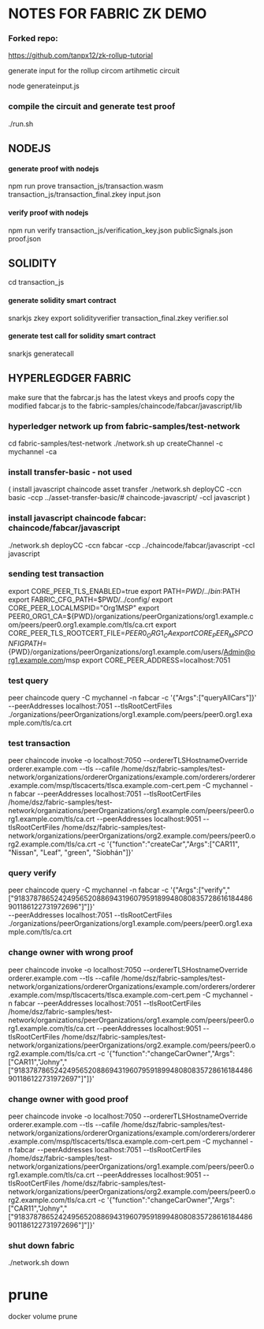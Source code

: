 # NOTES FOR FABRIC ZK DEMO

### Forked repo: 
https://github.com/tanpx12/zk-rollup-tutorial

generate input for the rollup circom artihmetic circuit

node generateinput.js

### compile the circuit and generate test proof
./run.sh

## NODEJS
#### generate proof with nodejs
npm run prove  transaction_js/transaction.wasm transaction_js/transaction_final.zkey input.json

#### verify proof with nodejs
npm run verify transaction_js/verification_key.json publicSignals.json proof.json

## SOLIDITY
cd transaction_js

#### generate solidity smart contract
snarkjs zkey export solidityverifier transaction_final.zkey verifier.sol

#### generate test call for solidity smart contract
snarkjs generatecall

## HYPERLEGDGER FABRIC

make sure that the fabrcar.js has the latest vkeys and proofs
copy the modified fabcar.js to the fabric-samples/chaincode/fabcar/javascript/lib

### hyperledger network up from fabric-samples/test-network
cd fabric-samples/test-network
./network.sh up createChannel -c mychannel -ca

### install transfer-basic - not used
( install javascript chaincode asset transfer
 ./network.sh deployCC -ccn basic -ccp ../asset-transfer-basic/# 
 chaincode-javascript/ -ccl javascript )

### install javascript chaincode fabcar: chaincode/fabcar/javascript
./network.sh deployCC -ccn fabcar -ccp ../chaincode/fabcar/javascript -ccl javascript


### sending test transaction

export CORE_PEER_TLS_ENABLED=true
export PATH=${PWD}/../bin:$PATH
export FABRIC_CFG_PATH=$PWD/../config/
export CORE_PEER_LOCALMSPID="Org1MSP"
export PEER0_ORG1_CA=${PWD}/organizations/peerOrganizations/org1.example.com/peers/peer0.org1.example.com/tls/ca.crt
export CORE_PEER_TLS_ROOTCERT_FILE=$PEER0_ORG1_CA
export CORE_PEER_MSPCONFIGPATH=${PWD}/organizations/peerOrganizations/org1.example.com/users/Admin@org1.example.com/msp
export CORE_PEER_ADDRESS=localhost:7051

### test query

peer chaincode query -C mychannel -n fabcar -c '{"Args":["queryAllCars"]}' \
--peerAddresses localhost:7051 --tlsRootCertFiles ./organizations/peerOrganizations/org1.example.com/peers/peer0.org1.example.com/tls/ca.crt 

### test transaction

peer chaincode invoke -o localhost:7050 --ordererTLSHostnameOverride orderer.example.com --tls --cafile /home/dsz/fabric-samples/test-network/organizations/ordererOrganizations/example.com/orderers/orderer.example.com/msp/tlscacerts/tlsca.example.com-cert.pem -C mychannel -n fabcar --peerAddresses localhost:7051 --tlsRootCertFiles /home/dsz/fabric-samples/test-network/organizations/peerOrganizations/org1.example.com/peers/peer0.org1.example.com/tls/ca.crt --peerAddresses localhost:9051 --tlsRootCertFiles /home/dsz/fabric-samples/test-network/organizations/peerOrganizations/org2.example.com/peers/peer0.org2.example.com/tls/ca.crt -c '{"function":"createCar","Args":["CAR11", "Nissan", "Leaf", "green", "Siobhán"]}'

### query verify

peer chaincode query -C mychannel -n fabcar -c '{"Args":["verify","[\"9183787865242495652088694319607959189948080835728616184486901186122731972696\"]"]}' \
--peerAddresses localhost:7051 --tlsRootCertFiles ./organizations/peerOrganizations/org1.example.com/peers/peer0.org1.example.com/tls/ca.crt 

### change owner with wrong proof

peer chaincode invoke -o localhost:7050 --ordererTLSHostnameOverride orderer.example.com --tls --cafile /home/dsz/fabric-samples/test-network/organizations/ordererOrganizations/example.com/orderers/orderer.example.com/msp/tlscacerts/tlsca.example.com-cert.pem -C mychannel -n fabcar --peerAddresses localhost:7051 --tlsRootCertFiles /home/dsz/fabric-samples/test-network/organizations/peerOrganizations/org1.example.com/peers/peer0.org1.example.com/tls/ca.crt --peerAddresses localhost:9051 --tlsRootCertFiles /home/dsz/fabric-samples/test-network/organizations/peerOrganizations/org2.example.com/peers/peer0.org2.example.com/tls/ca.crt -c '{"function":"changeCarOwner","Args":["CAR11","Johny","[\"9183787865242495652088694319607959189948080835728616184486901186122731972697\"]"]}'

### change owner with good proof

peer chaincode invoke -o localhost:7050 --ordererTLSHostnameOverride orderer.example.com --tls --cafile /home/dsz/fabric-samples/test-network/organizations/ordererOrganizations/example.com/orderers/orderer.example.com/msp/tlscacerts/tlsca.example.com-cert.pem -C mychannel -n fabcar --peerAddresses localhost:7051 --tlsRootCertFiles /home/dsz/fabric-samples/test-network/organizations/peerOrganizations/org1.example.com/peers/peer0.org1.example.com/tls/ca.crt --peerAddresses localhost:9051 --tlsRootCertFiles /home/dsz/fabric-samples/test-network/organizations/peerOrganizations/org2.example.com/peers/peer0.org2.example.com/tls/ca.crt -c '{"function":"changeCarOwner","Args":["CAR11","Johny","[\"9183787865242495652088694319607959189948080835728616184486901186122731972696\"]"]}'


### shut down fabric
./network.sh down

# prune
docker volume prune